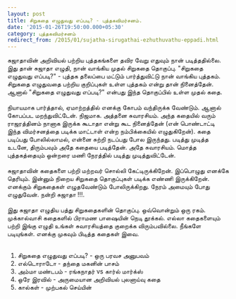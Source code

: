 ```yaml
---
layout: post
title: சிறுகதை எழுதுவது எப்படி? - புத்தகவிமர்சனம்.
date: '2015-01-26T19:50:00.000+05:30'
category: புத்தகவிமர்சனம்
redirect_from: /2015/01/sujatha-sirugathai-ezhuthuvathu-eppadi.html
---
```


சுஜாதாவின் அறிவியல் பற்றிய புத்தகங்களை தவிர வேறு எதுவும் நான் படித்ததில்லை. இது தான் சுஜாதா எழுதி, நான் வாங்கிய முதல் சிறுகதை தொகுப்பு. "சிறுகதை எழுதுவது எப்படி?" - புத்தக தலைப்பை மட்டும் பார்த்துவிட்டு நான் வாங்கிய புத்தகம். சிறுகதை எழுதுவதை பற்றிய குறிப்புகள் உள்ள புத்தகம் என்று தான் நினைத்தேன். ஆனால் "சிறுகதை எழுதுவது எப்படி?" என்பது இந்த தொகுப்பில் உள்ள முதல் கதை.<br />
<br />
நியாயமாக பார்த்தால், ஏமாற்றத்தில் எனக்கு கோபம் வந்திருக்க வேண்டும். ஆனால் கோபப்பட மறந்துவிட்டேன். நிஜமாக. அத்தனை சுவாரசியம். அந்த கதையில் வரும் ராஜரத்தினம் நானாக இருக்க கூடாதா என்று கூட நினைத்தேன் (என் பொண்டாட்டி இந்த விமர்சனத்தை படிக்க மாட்டாள் என்ற நம்பிக்கையில் எழுதுகிறேன்). கதை படிப்பது போலில்லாமல், என்னை சுற்றி நடப்பது போல இருந்தது. படித்து முடித்த உடனே, திரும்பவும் அதே கதையை படித்தேன். அதே சுவாரசியம். மொத்த புத்தகத்தையும் ஒன்றரை மணி நேரத்தில் படித்து முடித்துவிட்டேன்.<br />
<br />
சுஜாதாவின் கதைகளை பற்றி மற்றவர் சொல்லி கேட்டிருக்கிறேன். இப்பொழுது எனக்கே தெரியும். இன்னும் நிறைய சிறுகதை தொகுப்புகள் படிக்க எண்ணி இருக்கிறேன். எனக்கும் சிறுகதைகள் எழுதவேண்டும் போலிருக்கிறது. நேரம் அமையும் போது எழுதுவேன். நன்றி சுஜாதா !!!.<br />
<br />
இது சுஜாதா எழுதிய பத்து சிறுகதைகளின் தொகுப்பு. ஒவ்வொன்றும் ஒரு ரகம். முக்கால்வாசி கதைகளில் பிராமண பாஷையின் நெடி தூக்கல். எல்லா கதைகளையும் பற்றி இங்கு எழுதி உங்கள் சுவாரசியத்தை குறைக்க விரும்பவில்லை. நீங்களே படியுங்கள். எனக்கு முகவும் பிடித்த கதைகள் இவை.<br />
<br />
1. சிறுகதை எழுதுவது எப்படி? - ஒரு பரவச அனுபவம்<br />
2. எல்டொராடோ - தந்தை மகனின் பாசம்<br />
3. அம்மா மண்டபம் - ரங்கநாதர் vs கார்ல் மார்க்ஸ்<br />
4. ஒரே இரவில் - அருமையான அறிவியல் புலனாய்வு கதை<br />
5. கால்கள் - முற்பகல் செய்யின்<br />
<br />